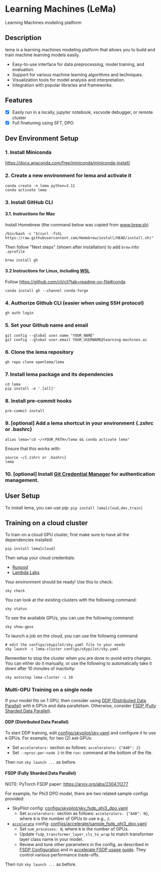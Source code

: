 # Learning Machines (LeMa)

Learning Machines modeling platform

## Description

lema is a learning machines modeling platform that allows you to build and train machine learning models easily.

- Easy-to-use interface for data preprocessing, model training, and evaluation.
- Support for various machine learning algorithms and techniques.
- Visualization tools for model analysis and interpretation.
- Integration with popular libraries and frameworks.

## Features

- [x] Easily run in a locally, jupyter notebook, vscvode debugger, or remote cluster
- [x] Full finetuning using SFT, DPO

## Dev Environment Setup

### 1. Install Miniconda

   https://docs.anaconda.com/free/miniconda/miniconda-install/

[comment]: <> (This is a package/environment manager that we mainly need to pull all the relevant python packages via pip)


### 2. Create a new environment for lema and activate it

   ```
   conda create -n lema python=3.11
   conda activate lema
   ```

### 3. Install GitHub CLI

#### 3.1. Instructions for Mac

   Install Homebrew (the command below was copied from www.brew.sh)

   ```shell
   /bin/bash -c "$(curl -fsSL https://raw.githubusercontent.com/Homebrew/install/HEAD/install.sh)"
   ```

   Then follow "Next steps" (shown after installation) to add `brew` into `.zprofile`

   ```shell
   brew install gh
   ```

#### 3.2 Instructions for **Linux**, including [WSL](https://learn.microsoft.com/en-us/windows/wsl/)

  Follow https://github.com/cli/cli?tab=readme-ov-file#conda

   ```shell
   conda install gh --channel conda-forge
   ```

### 4. Authorize Github CLI (easier when using SSH protocol)

   ```shell
   gh auth login
   ```

### 5. Set your Github name and email

   ```shell
   git config --global user.name "YOUR_NAME"
   git config --global user.email YOUR_USERNAME@learning-machines.ai
   ```

### 6. Clone the lema repository

   ```shell
   gh repo clone openlema/lema
   ```

### 7. Install lema package and its dependencies

   ```shell
   cd lema
   pip install -e '.[all]'
   ```

### 8. Install pre-commit hooks

   ```shell
   pre-commit install
   ```

### 9. [optional] Add a lema shortcut in your environment {.zshrc or .bashrc}

   ```shell
   alias lema="cd ~/<YOUR_PATH>/lema && conda activate lema"
   ```

   Ensure that this works with:

   ```shell
   source ~/{.zshrc or .bashrc}
   lema
   ```

### 10. [optional] Install [Git Credential Manager](https://docs.github.com/en/get-started/getting-started-with-git/about-remote-repositories#cloning-with-https-urls) for authentication management.

## User Setup

To install lema, you can use pip:
`pip install lema[cloud,dev,train]`


## Training on a cloud cluster
To train on a cloud GPU cluster, first make sure to have all the dependencies installed:
```shell
pip install lema[cloud]
```

Then setup your cloud credentials:
- [Runpod](https://skypilot.readthedocs.io/en/latest/getting-started/installation.html#runpod-cloud)
- [Lambda Labs](https://skypilot.readthedocs.io/en/latest/getting-started/installation.html#lambda-cloud)

Your environment should be ready! Use this to check:
```shell
sky check
```

You can look at the existing clusters with the following command:
```shell
sky status
```

To see the available GPUs, you can use the following command:
```shell
sky show-gpus
```

To launch a job on the cloud, you can use the following command:
```shell
# edit the configs/skypilot/sky.yaml file to your needs
sky launch -c lema-cluster configs/skypilot/sky.yaml
```

Remember to stop the cluster when you are done to avoid extra charges. You can either do it manually, or use the following to automatically take it down after 10 minutes of inactivity:
```shell
sky autostop lema-cluster -i 10
```

### Multi-GPU Training on a single node

If your model fits on 1 GPU, then consider using [DDP (Distributed Data Parallel)](https://huggingface.co/docs/transformers/en/perf_train_gpu_many#dataparallel-vs-distributeddataparallel) with `N` GPUs and data parallelism. Otherwise, consider [FSDP (Fully Sharded Data Parallel)](https://huggingface.co/docs/transformers/en/fsdp).

#### DDP (Distributed Data Parallel)

To start DDP training, edit [configs/skypilot/sky.yaml](configs/skypilot/sky.yaml) and configure it to use `N` GPUs. For example, for two (2) `A40` GPUs:

* Set `accelerators:` section as follows: `accelerators: {"A40": 2}`
* Set `--nproc-per-node 2` in the `run:` command at the bottom of the file.

Then run `sky launch ...` as before.

#### FSDP (Fully Sharded Data Parallel)

NOTE: PyTorch FSDP paper: https://arxiv.org/abs/2304.11277

For example, for Phi3 DPO model, there are two related sample configs provided:
* SkyPilot config: [configs/skypilot/sky_fsdp_phi3_dpo.yaml](configs/skypilot/sky_fsdp_phi3_dpo.yaml)
  * Set `accelerators:` section as follows: `accelerators: {"A40": N}`, where `N` is the number of GPUs to use e.g., `2`.
* [`accelerate`](https://github.com/huggingface/accelerate) config: [configs/accelerate/sample_fsdp_phi3_dpo.yaml](configs/accelerate/sample_fsdp_phi3_dpo.yaml)
  * Set `num_processes: N`, where `N` is the number of GPUs.
  * Update `fsdp_transformer_layer_cls_to_wrap` to match transformer layer class name in your model.
  * Review and tune other parameters in the config, as described in [FSDP Configuration](https://huggingface.co/docs/transformers/main/en/fsdp#fsdp-configuration) and in [accelerate FSDP usage guide](https://huggingface.co/docs/accelerate/en/usage_guides/fsdp). They control various performance trade-offs.

Then run `sky launch ...` as before.
